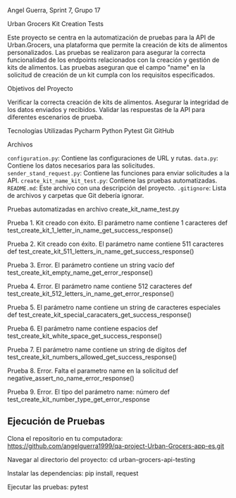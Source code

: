 Angel Guerra, Sprint 7, Grupo 17

Urban Grocers Kit Creation Tests

Este proyecto se centra en la automatización de pruebas para la API de Urban.Grocers, una plataforma que permite la creación de kits de alimentos personalizados. Las pruebas se realizaron para asegurar la correcta funcionalidad de los endpoints relacionados con la creación y gestión de kits de alimentos. Las pruebas aseguran que el campo "name" en la solicitud de creación de un kit cumpla con los requisitos especificados.

Objetivos del Proyecto

Verificar la correcta creación de kits de alimentos.
Asegurar la integridad de los datos enviados y recibidos.
Validar las respuestas de la API para diferentes escenarios de prueba.

Tecnologías Utilizadas
Pycharm
Python
Pytest
Git
GitHub


Archivos

 `configuration.py`: Contiene las configuraciones de URL y rutas.
 `data.py`: Contiene los datos necesarios para las solicitudes.
 `sender_stand_request.py`: Contiene las funciones para enviar solicitudes a la API.
 `create_kit_name_kit_test.py`: Contiene las pruebas automatizadas.
 `README.md`: Este archivo con una descripción del proyecto.
 `.gitignore`: Lista de archivos y carpetas que Git debería ignorar.

Pruebas automatizadas en archivo create_kit_name_test.py

Prueba 1. Kit creado con éxito. El parámetro name contiene 1 caracteres
def test_create_kit_1_letter_in_name_get_success_response()

Prueba 2. Kit creado con éxito. El parámetro name contiene 511 caracteres
def test_create_kit_511_letters_in_name_get_success_response()

Prueba 3. Error. El parámetro contiene un string vacío
def test_create_kit_empty_name_get_error_response()

Prueba 4. Error. El parámetro name contiene 512 caracteres
def test_create_kit_512_letters_in_name_get_error_response()

Prueba 5. El parámetro name contiene un string de caracteres especiales
def test_create_kit_special_caracaters_get_success_response()

Prueba 6. El parámetro name contiene espacios
def test_create_kit_white_space_get_success_response()

Prueba 7. El parámetro name contiene un string de dígitos
def test_create_kit_numbers_allowed_get_success_response()

Prueba 8. Error. Falta el parametro name en la solicitud
def negative_assert_no_name_error_response()

Prueba 9. Error. El tipo del parámetro name: número
def test_create_kit_number_type_get_error_response

## Ejecución de Pruebas

Clona el repositorio en tu computadora: https://github.com/angelguerra1999/qa-project-Urban-Grocers-app-es.git

Navegar al directorio del proyecto: cd urban-grocers-api-testing

Instalar las dependencias: pip install, request 

Ejecutar las pruebas: pytest

